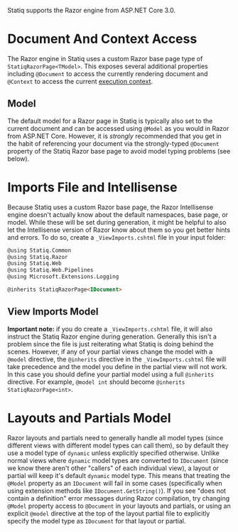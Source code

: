 Statiq supports the Razor engine from ASP.NET Core 3.0.

# Document And Context Access

The Razor engine in Statiq uses a custom Razor base page type of `StatiqRazorPage<TModel>`. This exposes several additional properties including `@Document` to access the currently rendering document and `@Context` to access the current [execution context](xref:execution-context).

## Model

The default model for a Razor page in Statiq is typically also set to the current document and can be accessed using `@Model` as you would in Razor from ASP.NET Core. However, it is _strongly_ recommended that you get in the habit of referencing your document via the strongly-typed `@Document` property of the Statiq Razor base page to avoid model typing problems (see below).

# Imports File and Intellisense

Because Statiq uses a custom Razor base page, the Razor Intellisense engine doesn't actually know about the default namespaces, base page, or model. While these will be set during generation, it might be helpful to also let the Intellisense version of Razor know about them so you get better hints and errors. To do so, create a `_ViewImports.cshtml` file in your input folder:

```html
@using Statiq.Common
@using Statiq.Razor
@using Statiq.Web
@using Statiq.Web.Pipelines
@using Microsoft.Extensions.Logging

@inherits StatiqRazorPage<IDocument>
```

## View Imports Model

**Important note:** if you do create a `_ViewImports.cshtml` file, it will also instruct the Statiq Razor engine during generation. Generally this isn't a problem since the file is just reiterating what Statiq is doing behind the scenes. However, if any of your partial views change the model with a `@model` directive, the `@inherits` directive in the `_ViewImports.cshtml` file will take precedence and the model you define in the partial view will not work. In this case you should define your partial model using a full `@inherits` directive. For example, `@model int` should become `@inherits StatiqRazorPage<int>`.

# Layouts and Partials Model

Razor layouts and partials need to generally handle all model types (since different views with different model types can call them), so by default they use a model type of `dynamic` unless explicitly specified otherwise. Unlike normal views where `dynamic` model types are converted to `IDocument` (since we know there aren't other "callers" of each individual view), a layout or partial will keep
it's default `dynamic` model type. This means that treating the `@Model` property as an `IDocument` will fail in some cases (specifically when using extension methods like `IDocument.GetString()`). If you see "does not contain a definition" error messages during Razor compilation, try changing `@Model` property access to `@Document` in your layouts and partials, or using an explicit `@model` directive at the top of the layout partial file to explicitly specify the model type as `IDocument` for that layout or partial.
